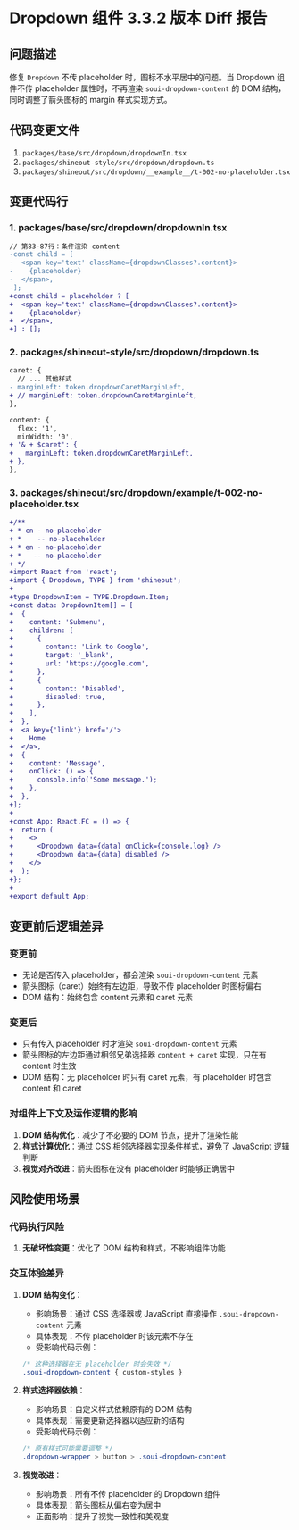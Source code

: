 # Dropdown 组件 3.3.2 版本 Diff 报告

## 问题描述

修复 `Dropdown` 不传 placeholder 时，图标不水平居中的问题。当 Dropdown 组件不传 placeholder 属性时，不再渲染 `soui-dropdown-content` 的 DOM 结构，同时调整了箭头图标的 margin 样式实现方式。

## 代码变更文件

1. `packages/base/src/dropdown/dropdownIn.tsx`
2. `packages/shineout-style/src/dropdown/dropdown.ts`
3. `packages/shineout/src/dropdown/__example__/t-002-no-placeholder.tsx`

## 变更代码行

### 1. packages/base/src/dropdown/dropdownIn.tsx
```diff
// 第83-87行：条件渲染 content
-const child = [
-  <span key='text' className={dropdownClasses?.content}>
-    {placeholder}
-  </span>,
-];
+const child = placeholder ? [
+  <span key='text' className={dropdownClasses?.content}>
+    {placeholder}
+  </span>,
+] : [];
```

### 2. packages/shineout-style/src/dropdown/dropdown.ts
```diff
caret: {
  // ... 其他样式
- marginLeft: token.dropdownCaretMarginLeft,
+ // marginLeft: token.dropdownCaretMarginLeft,
},

content: {
  flex: '1',
  minWidth: '0',
+ '& + $caret': {
+   marginLeft: token.dropdownCaretMarginLeft,
+ },
},
```

### 3. packages/shineout/src/dropdown/__example__/t-002-no-placeholder.tsx
```diff
+/**
+ * cn - no-placeholder
+ *    -- no-placeholder
+ * en - no-placeholder
+ *   -- no-placeholder
+ */
+import React from 'react';
+import { Dropdown, TYPE } from 'shineout';
+
+type DropdownItem = TYPE.Dropdown.Item;
+const data: DropdownItem[] = [
+  {
+    content: 'Submenu',
+    children: [
+      {
+        content: 'Link to Google',
+        target: '_blank',
+        url: 'https://google.com',
+      },
+      {
+        content: 'Disabled',
+        disabled: true,
+      },
+    ],
+  },
+  <a key={'link'} href='/'>
+    Home
+  </a>,
+  {
+    content: 'Message',
+    onClick: () => {
+      console.info('Some message.');
+    },
+  },
+];
+
+const App: React.FC = () => {
+  return (
+    <>
+      <Dropdown data={data} onClick={console.log} />
+      <Dropdown data={data} disabled />
+    </>
+  );
+};
+
+export default App;
```

## 变更前后逻辑差异

### 变更前
- 无论是否传入 placeholder，都会渲染 `soui-dropdown-content` 元素
- 箭头图标（caret）始终有左边距，导致不传 placeholder 时图标偏右
- DOM 结构：始终包含 content 元素和 caret 元素

### 变更后
- 只有传入 placeholder 时才渲染 `soui-dropdown-content` 元素
- 箭头图标的左边距通过相邻兄弟选择器 `content + caret` 实现，只在有 content 时生效
- DOM 结构：无 placeholder 时只有 caret 元素，有 placeholder 时包含 content 和 caret

### 对组件上下文及运作逻辑的影响
1. **DOM 结构优化**：减少了不必要的 DOM 节点，提升了渲染性能
2. **样式计算优化**：通过 CSS 相邻选择器实现条件样式，避免了 JavaScript 逻辑判断
3. **视觉对齐改进**：箭头图标在没有 placeholder 时能够正确居中

## 风险使用场景

### 代码执行风险
1. **无破坏性变更**：优化了 DOM 结构和样式，不影响组件功能

### 交互体验差异
1. **DOM 结构变化**：
   - 影响场景：通过 CSS 选择器或 JavaScript 直接操作 `.soui-dropdown-content` 元素
   - 具体表现：不传 placeholder 时该元素不存在
   - 受影响代码示例：
   ```css
   /* 这种选择器在无 placeholder 时会失效 */
   .soui-dropdown-content { custom-styles }
   ```

2. **样式选择器依赖**：
   - 影响场景：自定义样式依赖原有的 DOM 结构
   - 具体表现：需要更新选择器以适应新的结构
   - 受影响代码示例：
   ```css
   /* 原有样式可能需要调整 */
   .dropdown-wrapper > button > .soui-dropdown-content
   ```

3. **视觉改进**：
   - 影响场景：所有不传 placeholder 的 Dropdown 组件
   - 具体表现：箭头图标从偏右变为居中
   - 正面影响：提升了视觉一致性和美观度